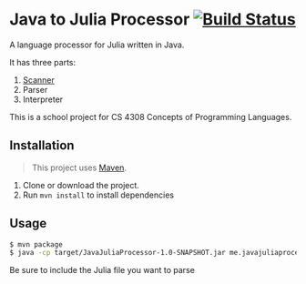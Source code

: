 # Java to Julia Processor [![Build Status](https://travis-ci.com/kemp/java-julia-processor.svg?branch=master)](https://travis-ci.com/kemp/java-julia-processor)

A language processor for Julia written in Java.

It has three parts:
1. [Scanner](./src/main/java/me/javajuliaprocessor/Scanner.java)
2. Parser
3. Interpreter

This is a school project for CS 4308 Concepts of Programming Languages.

## Installation

> This project uses [Maven](https://maven.apache.org).

1. Clone or download the project.
2. Run `mvn install` to install dependencies

## Usage

```bash
$ mvn package
$ java -cp target/JavaJuliaProcessor-1.0-SNAPSHOT.jar me.javajuliaprocessor.Main [julia_file]
```

Be sure to include the Julia file you want to parse
